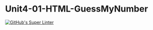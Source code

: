 # Unit4-01-HTML-GuessMyNumber
[![GitHub's Super Linter](https://github.com/ICS20-Programming-SirineC/Unit4-01-HTML-GuessMyNumber/workflows/GitHub's%20Super%20Linter/badge.svg)](https://github.com/ICS20-Programming-SirineC/Unit4-01-HTML-GuessMyNumber/actions)
